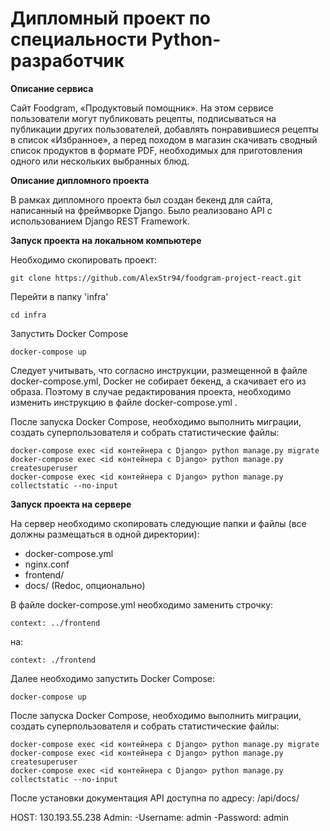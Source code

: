# Дипломный проект по специальности Python-разработчик

**Описание сервиса**

Cайт Foodgram, «Продуктовый помощник». На этом сервисе пользователи могут публиковать рецепты, подписываться на публикации других пользователей, добавлять понравившиеся рецепты в список «Избранное», а перед походом в магазин скачивать сводный список продуктов в формате PDF, необходимых для приготовления одного или нескольких выбранных блюд.

**Описание дипломного проекта**

В рамках дипломного проекта был создан бекенд для сайта, написанный на фреймворке Django. Было реализовано API с использованием Django REST Framework.

**Запуск проекта на локальном компьютере**

Необходимо скопировать проект:

```
git clone https://github.com/AlexStr94/foodgram-project-react.git
```

Перейти в папку 'infra'

```
cd infra
```

Запустить Docker Compose

```
docker-compose up
```

Следует учитывать, что согласно инструкции, размещенной в файле docker-compose.yml, Docker не собирает бекенд, а скачивает его из образа. Поэтому в случае редактирования проекта, необходимо изменить инструкцию в файле docker-compose.yml .

После запуска Docker Compose, необходимо выполнить миграции, создать суперпользователя и собрать статистические файлы:

```
docker-compose exec <id контейнера с Django> python manage.py migrate
docker-compose exec <id контейнера с Django> python manage.py createsuperuser
docker-compose exec <id контейнера с Django> python manage.py collectstatic --no-input
```

**Запуск проекта на сервере**

На сервер необходимо скопировать следующие папки и файлы (все должны размещаться в одной директории):
- docker-compose.yml
- nginx.conf
- frontend/
- docs/ (Redoc, опционально)

В файле docker-compose.yml необходимо заменить строчку:

```
context: ../frontend
```

на:

```
context: ./frontend
```

Далее необходимо запустить Docker Compose:

```
docker-compose up
```

После запуска Docker Compose, необходимо выполнить миграции, создать суперпользователя и собрать статистические файлы:

```
docker-compose exec <id контейнера с Django> python manage.py migrate
docker-compose exec <id контейнера с Django> python manage.py createsuperuser
docker-compose exec <id контейнера с Django> python manage.py collectstatic --no-input
```

После установки документация API доступна по адресу: /api/docs/

HOST: 130.193.55.238
Admin: 
-Username: admin
-Password: admin